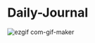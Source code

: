 # Daily-Journal
![ezgif com-gif-maker](https://user-images.githubusercontent.com/74411873/125971232-f84a2b7c-23e5-409a-80dd-a4dc99f0763a.gif)
